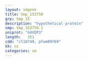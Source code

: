 ```yaml
---
layout: smgene
title: Smp_153750
grp: Smp_15
description: "hypothetical protein"
smp: Smp_153750.1
uniprot: "G4VQP3"
length:   351
cdd: "cl10749, pfam09769"
kk: ns
categories: sm
---
```

